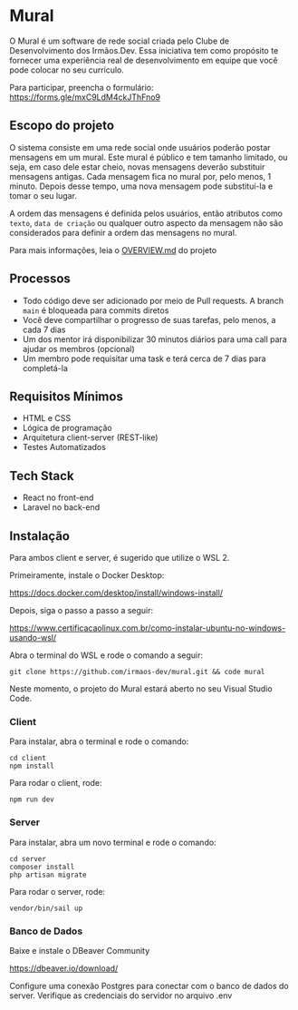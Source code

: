# Mural

O Mural é um software de rede social criada pelo Clube de Desenvolvimento dos Irmãos.Dev.
Essa iniciativa tem como propósito te fornecer uma experiência real de desenvolvimento em equipe que você pode colocar no seu currículo.

Para participar, preencha o formulário:
https://forms.gle/mxC9LdM4ckJThFno9

## Escopo do projeto

O sistema consiste em uma rede social onde usuários poderão postar mensagens em um mural. Este mural é público e tem tamanho limitado, ou seja, em caso dele estar cheio, novas mensagens deverão substituir mensagens antigas. Cada mensagem fica no mural por, pelo menos, 1 minuto. Depois desse tempo, uma nova mensagem pode substituí-la e tomar o seu lugar.

A ordem das mensagens é definida pelos usuários, então atributos como `texto`, `data de criação` ou qualquer outro aspecto da mensagem não são considerados para definir a ordem das mensagens no mural.

Para mais informações, leia o [OVERVIEW.md](https://github.com/irmaos-dev/mural/blob/main/OVERVIEW.md) do projeto

[//]: # "Marcelo, seria bom se você colocasse um print daquele protótipo que você mostrou em live."

## Processos

- Todo código deve ser adicionado por meio de Pull requests. A branch `main` é bloqueada para commits diretos
- Você deve compartilhar o progresso de suas tarefas, pelo menos, a cada 7 dias
- Um dos mentor irá disponibilizar 30 minutos diários para uma call para ajudar os membros (opcional)
- Um membro pode requisitar uma task e terá cerca de 7 dias para completá-la

## Requisitos Mínimos

- HTML e CSS
- Lógica de programação
- Arquitetura client-server (REST-like)
- Testes Automatizados

## Tech Stack

- React no front-end
- Laravel no back-end

## Instalação

Para ambos client e server, é sugerido que utilize o WSL 2.

Primeiramente, instale o Docker Desktop:

https://docs.docker.com/desktop/install/windows-install/

Depois, siga o passo a passo a seguir:

https://www.certificacaolinux.com.br/como-instalar-ubuntu-no-windows-usando-wsl/

Abra o terminal do WSL e rode o comando a seguir:

`git clone https://github.com/irmaos-dev/mural.git && code mural`

Neste momento, o projeto do Mural estará aberto no seu Visual Studio Code.

### Client

Para instalar, abra o terminal e rode o comando:

```
cd client
npm install
```

Para rodar o client, rode:

`npm run dev`

### Server

Para instalar, abra um novo terminal e rode o comando:

```
cd server
composer install
php artisan migrate
```

Para rodar o server, rode:

```
vendor/bin/sail up
```

### Banco de Dados

Baixe e instale o DBeaver Community

https://dbeaver.io/download/

Configure uma conexão Postgres para conectar com o banco de dados do server.
Verifique as credenciais do servidor no arquivo .env